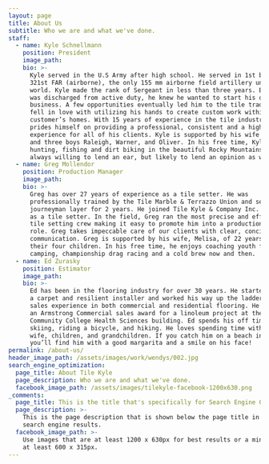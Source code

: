 ```yaml
---
layout: page
title: About Us
subtitle: Who we are and what we've done.
staff:
  - name: Kyle Schnellmann
    position: President
    image_path:
    bio: >-
      Kyle served in the U.S Army after high school. He served in 1st battalion,
      321st FAR (airborne), the only 155 mm airborne field artillery unit in the
      world. Kyle made the rank of Sergeant in less than three years. Before he
      was discharged from active duty, he knew he wanted to start his own
      business. A few opportunities eventually led him to the tile trade. He
      fell in love with utilizing his hands to create custom work within
      customer’s homes. With 15 years of experience in the tile industry, Kyle
      prides himself on providing a professional, consistent and a high quality
      experience for all of his clients. Kyle is supported by his wife Christina
      and three boys Raleigh, Warner, and Oliver. In his free time, Kyle enjoys
      hunting, fishing and dirt biking in the beautiful Rocky Mountains. He’s
      always willing to lend an ear, but likely to lend an opinion as well!
  - name: Greg Mollendor
    position: Production Manager
    image_path:
    bio: >-
      Greg has over 27 years of experience as a tile setter. He was
      professionally trained by the Tile Marble & Terrazzo Union and served as a
      journeyman layer for 2 years. He joined Tile Kyle & Company Inc. in 2008
      as a tile setter. In the field, Greg ran the most precise and efficient
      tile setting crew making it easy to promote him into a production manager
      role. Greg takes impeccable care of our clients with clear, concise
      communication. Greg is supported by his wife, Melisa, of 22 years and
      their four children. In his free time, he enjoys coaching youth football,
      camping, championship drag racing and a cold brew now and then.
  - name: Ed Zurasky
    position: Estimator
    image_path:
    bio: >-
      Ed has been in the flooring industry for over 30 years. He started out as
      a carpet and resilient installer and worked his way up the ladder. He has
      sales experience in both commercial and residential flooring. He received
      an Armstrong Commercial sales award for a linoleum project at the Aims
      Community College Health Sciences building. Ed spends his off time snow
      skiing, riding a bicycle, and hiking. He loves spending time with his
      wife, children, and grandchildren. If you catch him on a beach in Mexico,
      you’ll find him with a good margarita and a smile on his face!
permalink: /about-us/
header_image_path: /assets/images/work/wendys/002.jpg
search_engine_optimization:
  page_title: About Tile Kyle
  page_description: Who we are and what we've done.
  facebook_image_path: /assets/images/tilekyle-facebook-1200x630.png
_comments:
  page_title: This is the title that's specifically for Search Engine Optimization.
  page_description: >-
    This is the page description that is shown below the page title in the
    search engine results.
  facebook_image_path: >-
    Use images that are at least 1200 x 630px for best results or a minimum of
    at least 600 x 315px.
---
```


